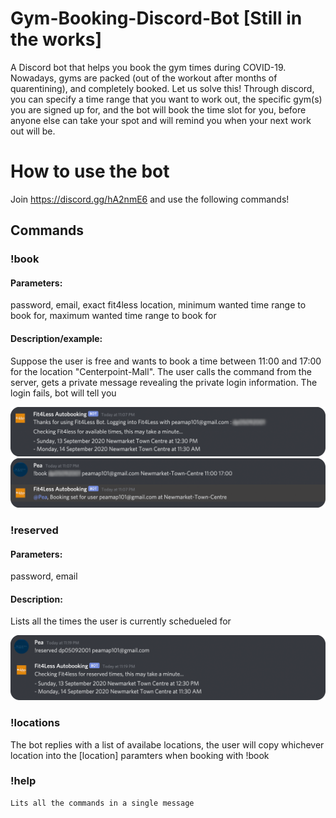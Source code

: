 # Gym-Booking-Discord-Bot [Still in the works]
A Discord bot that helps you book the gym times during COVID-19. Nowadays, gyms are packed (out of the workout after months of quarentining), and completely booked. Let us solve this! Through discord, you can specify a time range that you want to work out, the specific gym(s) you are signed up for, and the bot will book the time slot for you, before anyone else can take your spot and will remind you when your next work out will be.

# How to use the bot
Join https://discord.gg/hA2nmE6 and use the following commands!

## Commands
### !book
  #### Parameters:
  password, email, exact fit4less location, minimum wanted time range to book for, maximum wanted time range to book for
  #### Description/example:
  Suppose the user is free and wants to book a time between 11:00 and 17:00 for the location "Centerpoint-Mall". The user calls the command from the server, gets a private message revealing the private login information. The login fails, bot will tell you
  
  ![book-showcase](/images/book-showcase2.png)
  ![book-showcase](/images/book-showcase1.png)
  
  
### !reserved
  #### Parameters:
  password, email
  #### Description:
  Lists all the times the user is currently schedueled for
  
  ![reserved-showcase](/images/reserved-showcase.png)
  
  
### !locations
   The bot replies with a list of availabe locations, the user will copy whichever location into the [location] paramters when booking with !book
   
### !help
    Lits all the commands in a single message
